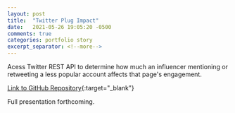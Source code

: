 ```yaml
---
layout: post
title:  "Twitter Plug Impact"
date:   2021-05-26 19:05:20 -0500
comments: true
categories: portfolio story
excerpt_separator: <!--more-->
---
```


Acess Twitter REST API to determine how much an influencer mentioning or retweeting a less popular account affects that page's engagement.
<!--more-->

[Link to GitHub Repository](https://github.com/hanleye29/Twitter_Plug_Impact){:target="_blank"}

Full presentation forthcoming.
